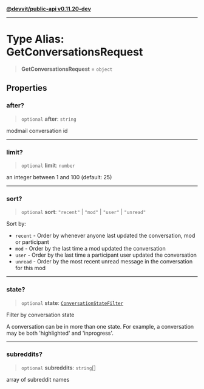 [**@devvit/public-api v0.11.20-dev**](../../README.md)

---

# Type Alias: GetConversationsRequest

> **GetConversationsRequest** = `object`

## Properties

<a id="after"></a>

### after?

> `optional` **after**: `string`

modmail conversation id

---

<a id="limit"></a>

### limit?

> `optional` **limit**: `number`

an integer between 1 and 100 (default: 25)

---

<a id="sort"></a>

### sort?

> `optional` **sort**: `"recent"` \| `"mod"` \| `"user"` \| `"unread"`

Sort by:

- `recent` - Order by whenever anyone last updated the conversation, mod or participant
- `mod` - Order by the last time a mod updated the conversation
- `user` - Order by the last time a participant user updated the conversation
- `unread` - Order by the most recent unread message in the conversation for this mod

---

<a id="state"></a>

### state?

> `optional` **state**: [`ConversationStateFilter`](ConversationStateFilter.md)

Filter by conversation state

A conversation can be in more than one state.
For example, a conversation may be both 'highlighted' and 'inprogress'.

---

<a id="subreddits"></a>

### subreddits?

> `optional` **subreddits**: `string`[]

array of subreddit names
